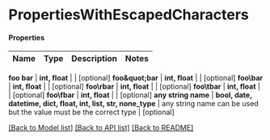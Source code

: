 # PropertiesWithEscapedCharacters

#### Properties
Name | Type | Description | Notes
------------ | ------------- | ------------- | -------------
**foo
bar** | **int, float** |  | [optional] 
**foo\&quot;bar** | **int, float** |  | [optional] 
**foo\\bar** | **int, float** |  | [optional] 
**foo\rbar** | **int, float** |  | [optional] 
**foo\tbar** | **int, float** |  | [optional] 
**foo\fbar** | **int, float** |  | [optional] 
**any string name** | **bool, date, datetime, dict, float, int, list, str, none_type** | any string name can be used but the value must be the correct type | [optional]

[[Back to Model list]](../README.md#documentation-for-models) [[Back to API list]](../README.md#documentation-for-api-endpoints) [[Back to README]](../README.md)

